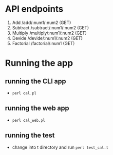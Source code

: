 # API endpoints
1. Add /add/:num1/:num2 (GET)
2. Subtract /subtract/:num1/:num2 (GET)
3. Multiply /multiply/:num1/:num2 (GET)
4. Devide /devide/:num1/:num2 (GET)
5. Factorial /factorial/:num1 (GET)
# Running the app
## running the CLI app
- `perl cal.pl`
## running the web app
- `perl cal_web.pl`
## running the test
- change into t directory and run `perl test_cal.t`